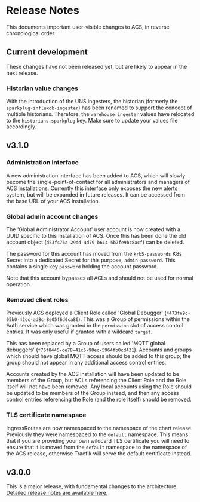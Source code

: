 # Release Notes

This documents important user-visible changes to ACS, in reverse
chronological order.

## Current development

These changes have not been released yet, but are likely to appear in
the next release.

### Historian value changes
With the introduction of the UNS ingesters, the historian (formerly 
the `sparkplug-influxdb-ingester`) has been renamed to support the 
concept of multiple historians. Therefore, the `warehouse.ingester` 
values have relocated to the `historians.sparkplug` key. Make sure 
to update your values file accordingly.

## v3.1.0

### Administration interface
A new administration interface has been added to ACS, which will slowly
become the single-point-of-contact for all administrators and managers
of ACS installations. Currently this interface only exposes the new
alerts system, but will be expanded in future releases. It can be
accessed from the base URL of your ACS installation. 

### Global admin account changes

The 'Global Administrator Account' user account is now created with a
UUID specific to this installation of ACS. Once this has been done the
old account object (`d53f476a-29dd-4d79-b614-5b7fe9bc8acf`) can be
deleted.

The password for this account has moved from the `krb5-passwords` K8s
Secret into a dedicated Secret for this purpose, `admin-password`. This
contains a single key `password` holding the account password.

Note that this account bypasses all ACLs and should not be used for
normal operation.

### Removed client roles

Previously ACS deployed a Client Role called 'Global Debugger'
(`4473fe9c-05b0-42cc-ad8c-8e05f6d0ca86`). This was
a Group of permissions within the Auth service which was granted in the
`permission` slot of access control entries. It was only useful if
granted with a wildcard `target`.

This has been replaced by a Group of users called 'MQTT global
debuggers' (`f76f8445-ce78-41c5-90ec-5964fb0cd431`). Accounts and groups
which should have global MQTT access should be added to this group; the
group should not appear in any additional access control entries.

Accounts created by the ACS installation will have been updated to be
members of the Group, but ACLs referencing the Client Role and the Role
itself will not have been removed. Any local accounts using the Role
should be updated to be members of the Group instead, and then any
access control entries referencing the Role (and the role itself)
should be removed.

### TLS certificate namespace
IngressRoutes are now namespaced to the namespace of the chart release.
Previously they were namespaced to the `default` namespace. This means
that if you are providing your own wildcard TLS certificate you will
need to ensure that it is moved from the `default` namespace to the
namespace of the ACS release, otherwise Traefik will serve the default
certificate instead.

## v3.0.0

This is a major release, with fundamental changes to the architecture.
[Detailed release notes are available
here.](./docs/whats-changed-in-v3.md)
